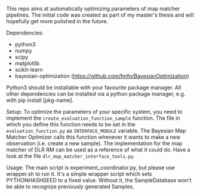 This repo aims at automatically optimizing parameters of map matcher pipelines.
The initial code was created as part of my master's thesis and will hopefully get more polished in the future.

Dependencies:
* python3
* numpy
* scipy
* matplotlib
* scikit-learn
* bayesian-optimization (https://github.com/fmfn/BayesianOptimization)

Python3 should be installable with your favourite package manager.
All other dependencies can be installed via a python package manager, e.g. with pip install [pkg-name].

Setup:
To optimize the parameters of your specific system, you need to implement the `create_evaluation_function_sample` function.
The file in which you define this function needs to be set in the `evaluation_function.py` as `INTERFACE_MODULE` variable.
The Bayesian Map Matcher Optimizer calls this function whenever it wants to make a new observation (i.e. create a new sample).
The implementation for the map matcher of DLR RM can be used as a reference of what it could do. Have a look at the file `dlr_map_matcher_interface_tools.py`.

Usage:
The main script is experiment\_coordinator.py, but please use wrapper.sh to run it.
It's a simple wrapper script which sets PYTHONHASHSEED to a fixed value.
Without it, the SampleDatabase won't be able to recognize previously generated Samples.
